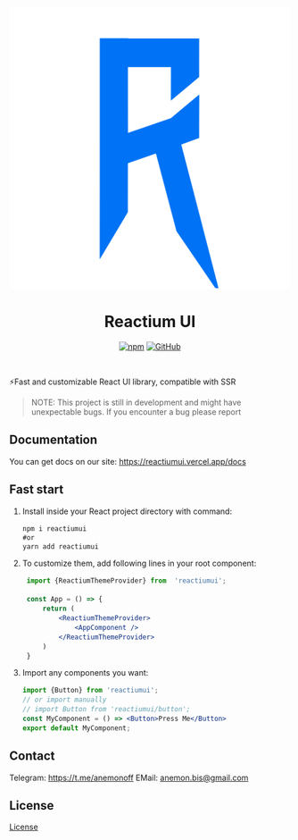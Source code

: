 
<p align="center">
<img src="https://raw.githubusercontent.com/AnemonOFF/reactiumui/master/icon.png" alt="reactiumui">
<h1 align="center">Reactium UI</h1>
</p>
<p align="center">
<a href="https://www.npmjs.com/package/reactiumui"><img alt="npm" src="https://img.shields.io/npm/v/reactiumui"></a>
<a href="https://github.com/AnemonOFF/reactiumui/blob/main/LICENSE"><img alt="GitHub" src="https://img.shields.io/github/license/AnemonOFF/reactiumui"></a>
</p>
</br>

⚡Fast and customizable React UI library, compatible with SSR

> NOTE: This project is still in development and might have unexpectable bugs. If you encounter a bug please report

## Documentation
You can get docs on our site: https://reactiumui.vercel.app/docs

## Fast start

 1. Install inside your React project directory with command:
	 ```
	npm i reactiumui
	#or
	yarn add reactiumui
	```
 2. To customize them, add following lines in your root component:
	 ```jsx
	  import {ReactiumThemeProvider} from  'reactiumui';
	  
	  const App = () => {
		  return (
			  <ReactiumThemeProvider>
				  <AppComponent />
			  </ReactiumThemeProvider>
		  )
	  }
	 ```
3. Import any components you want:
	 ```jsx
	 import {Button} from 'reactiumui';
	 // or import manually
	 // import Button from 'reactiumui/button';
	 const MyComponent = () => <Button>Press Me</Button>
	 export default MyComponent;
	```

## Contact
Telegram: https://t.me/anemonoff
EMail: anemon.bis@gmail.com

## License
[License](https://github.com/AnemonOFF/BMLogger/blob/main/LICENSE)
